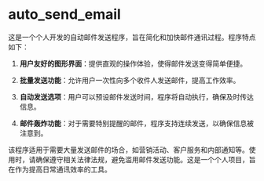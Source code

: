 # auto_send_email

这是一个个人开发的自动邮件发送程序，旨在简化和加快邮件通讯过程。程序特点如下：

1. **用户友好的图形界面**：提供直观的操作体验，使得邮件发送变得简单便捷。

2. **批量发送功能**：允许用户一次性向多个收件人发送邮件，提高工作效率。

3. **自动发送选项**：用户可以预设邮件发送时间，程序将自动执行，确保及时传达信息。

4. **邮件轰炸功能**：对于需要特别提醒的邮件，程序支持连续发送，以确保信息被注意到。

该程序适用于需要大量发送邮件的场合，如营销活动、客户服务和内部通知等。使用时，请确保遵守相关法律法规，避免滥用邮件发送功能。这是一个个人项目，旨在作为提高日常通讯效率的工具。
